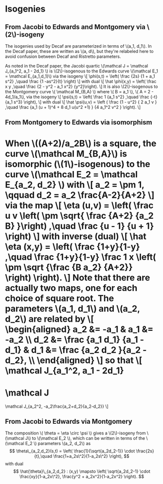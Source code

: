 # Isogenies

## From Jacobi to Edwards and Montgomery via \\(2\\)-isogeny

The isogenies used by Decaf are parameterized in terms of \\(a\_1, d\_1\\). In the
Decaf paper, these are written as \\(a, d\\), but they're relabeled
here to avoid confusion between Decaf and Ristretto parameters.

As noted in the Decaf paper, the Jacobi quartic
\\(\mathcal J = \mathcal J\_{a\_1^2, a\_1 - 2d\_1} \\)
is \\(2\\)-isogenous to the Edwards curve
\\(\mathcal E\_1 = \mathcal E\_{a\_1,d\_1}\\)
via the isogeny
\\[
\phi(s,t) = \left( \frac {2s} {1 + a\_1 s^2} ,\quad \frac {1 -as^2}{t} \right)
\\]
with dual
\\[
\hat \phi(x,y) = \left( \frac x y ,\quad \frac {2 - y^2 - a\_1 x^2} {y^2}\right).
\\]
It is also \\(2\\)-isogenous to the Montgomery curve 
\\(
\mathcal M\_{B,A}
\\)
where \\( B = a\_1 \\), \\( A = 2 - 4d\_1/a\_1\\), via the isogeny
\\[
\psi(s,t) = \left( \frac 1 {a_1 s^2} ,\quad \frac {-t} {a_1 s^3} \right),
\\]
with dual
\\[
\hat \psi(u,v) = \left (
\frac {1 - u^2} { 2 a_1 v } ,\quad
\frac {a_1 (u + 1)^4 + 8 d_1 u(u^2 +1) } {4 a_1^2 v^2 }
\right).
\\]

## From Montgomery to Edwards via isomorphism

When \\((A+2)/a_2B\\) is a square, the curve \\(\mathcal M_{B,A}\\) is
isomorphic (\\(1\\)-isogenous) to the curve
\\(\mathcal E_2 = \mathcal E_{a_2, d_2} \\)
with
\\[
a_2 = \pm 1, \qquad d_2 = a_2 \frac{A-2}{A+2}
\\]
via the map
\\[
\eta (u,v) = \left( \frac u v \left( \pm \sqrt{ \frac {A+2} {a_2 B} }\right) ,\quad \frac {u - 1} {u + 1} \right)
\\]
with inverse (dual)
\\[
\hat \eta (x,y) = \left(
\frac {1+y}{1-y} ,\quad
\frac {1+y}{1-y} \frac 1 x \left( \pm \sqrt {\frac {B a_2} {A+2}} \right)
\right).
\\]
Note that there are actually two maps, one for each choice of square
root.
The parameters \\(a_1, d_1\\) and \\(a_2, d_2\\) are related by
\\[
\begin{aligned}
a_2 &= -a_1   & a_1 &= -a_2 \\\\
d_2 &= \frac {a_1 d_1} {a_1 - d_1} & d_1 &= \frac {a_2 d_2 }{a_2 - d_2}, \\\\
\end{aligned}
\\]
so that
\\[
\mathcal J\_{a\_1^2, a\_1 - 2d\_1}
=
\mathcal J
=
\mathcal J\_{a_2\^2, -a_2\frac{a_2+d_2}{a_2-d_2}}
\\]

## From Jacobi to Edwards via Montgomery

The composition \\( \theta = \eta \circ \psi \\) gives a
\\(2\\)-isogeny from \\(\mathcal J\\) to \\(\mathcal E_2 \\),
which can be written in terms of the \\(\mathcal E_2 \\)
parameters \\(a_2, d_2\\) as
$$
\theta\_{a_2,d_2}(s,t) = \left( \frac{1}{\sqrt{a_2d_2-1}} \cdot \frac{2s}{t},\quad \frac{1+a_2s\^2}{1-a_2s\^2} \right),
$$
with dual
$$
\hat{\theta}\_{a_2,d_2} : (x,y) \mapsto \left( \sqrt{a_2d_2-1} \cdot \frac{xy}{1-a_2x\^2}, \frac{y^2 + a_2x^2}{1-a_2x^2} \right).
$$
